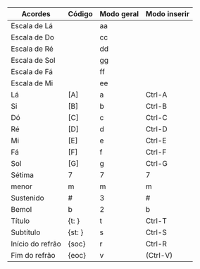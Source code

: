 | Acordes          | Código | Modo geral | Modo inserir |
|------------------|--------|------------|--------------|
| Escala de Lá     |        | aa         |              |
| Escala de Do     |        | cc         |              |
| Escala de Ré     |        | dd         |              |
| Escala de Sol    |        | gg         |              |
| Escala de Fá     |        | ff         |              |
| Escala de Mi     |        | ee         |              |
| Lá               | [A]    | a          | Ctrl-A       |
| Si               | [B]    | b          | Ctrl-B       |
| Dó               | [C]    | c          | Ctrl-C       |
| Ré               | [D]    | d          | Ctrl-D       |
| Mi               | [E]    | e          | Ctrl-E       |
| Fá               | [F]    | f          | Ctrl-F       |
| Sol              | [G]    | g          | Ctrl-G       |
| Sétima           | 7      | 7          | 7            |
| menor            | m      | m          | m            |
| Sustenido        | #      | 3          | #            |
| Bemol            | b      | 2          | b            |
| Título           | {t: }  | t          | Ctrl-T       |
| Subtítulo        | {st: } | s          | Ctrl-S       |
| Início do refrão | {soc}  | r          | Ctrl-R       |
| Fim do refrão    | {eoc}  | v          | (Ctrl-V)     |
